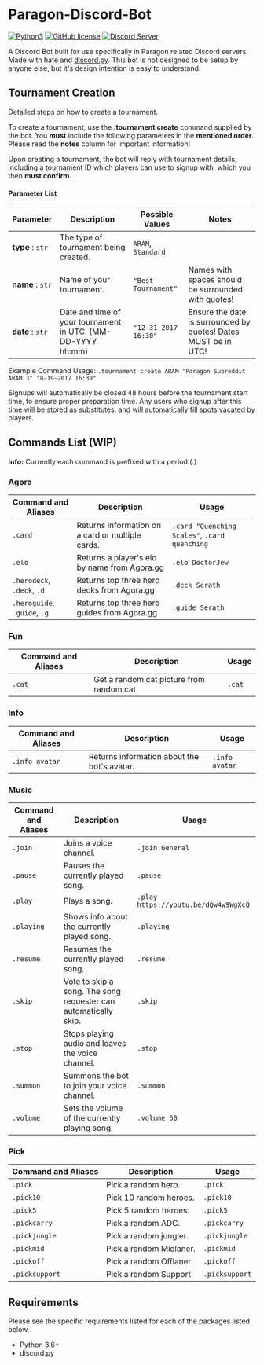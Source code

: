 Paragon-Discord-Bot
===================

[![Python3](https://img.shields.io/badge/python-3.6-blue.svg)](https://github.com/DoctorJew/Paragon-Discord-Bot)
[![GitHub license](https://img.shields.io/aur/license/yaourt.svg)](https://raw.githubusercontent.com/DoctorJew/Paragon-Discord-Bot/master/LICENSE)
[![Discord Server](https://img.shields.io/badge/Support-Discord%20Server-blue.svg)](https://discord.gg/kqSRzfU)

A Discord Bot built for use specifically in Paragon related Discord servers. Made with hate and [discord.py](https://github.com/Rapptz/discord.py).
This bot is not designed to be setup by anyone else, but it's design intention is easy to understand.

Tournament Creation
-------------------
Detailed steps on how to create a tournament.

To create a tournament, use the **.tournament create** command supplied by the bot.
You **must** include the following parameters in the **mentioned order**. Please read the **notes** column for important information!

Upon creating a tournament, the bot will reply with tournament details, including a tournament ID which players can use to signup with, which you then **must confirm**.

#### Parameter List ####

Parameter | Description | Possible Values | Notes
----------|-------------|-----------------|------
**type** : `str` | The type of tournament being created. | `ARAM`, `Standard`
**name** : `str` | Name of your tournament. | `"Best Tournament"` | Names with spaces should be surrounded with quotes!
**date** : `str` | Date and time of your tournament in UTC. (MM-DD-YYYY hh:mm) | `"12-31-2017 16:30"` | Ensure the date is surrounded by quotes! Dates MUST be in UTC!

Example Command Usage: `.tournament create ARAM "Paragon Subreddit ARAM 3" "8-19-2017 16:30"`

Signups will automatically be closed 48 hours before the tournament start time, to ensure proper preparation time.
Any users who signup after this time will be stored as substitutes, and will automatically fill spots vacated by players.

Commands List (WIP)
-------------------
**Info:** Currently each command is prefixed with a period (.)

### Agora ###

Command and Aliases | Description | Usage
----------------|--------------|-------
`.card` | Returns information on a card or multiple cards. | `.card "Quenching Scales"`, `.card quenching`
`.elo` | Returns a player's elo by name from Agora.gg | `.elo DoctorJew`
`.herodeck`, `.deck`, `.d` | Returns top three hero decks from Agora.gg | `.deck Serath`
`.heroguide`, `.guide`, `.g` | Returns top three hero guides from Agora.gg | `.guide Serath`

### Fun ###

Command and Aliases | Description | Usage
----------------|--------------|-------
`.cat` | Get a random cat picture from random.cat | `.cat`

### Info ###

Command and Aliases | Description | Usage
----------------|--------------|-------
`.info avatar` | Returns information about the bot's avatar. | `.info avatar`

### Music ###

Command and Aliases | Description | Usage
----------------|--------------|-------
`.join` | Joins a voice channel. | `.join General`
`.pause` | Pauses the currently played song. | `.pause`
`.play` | Plays a song. | `.play https://youtu.be/dQw4w9WgXcQ`
`.playing` | Shows info about the currently played song. | `.playing`
`.resume` | Resumes the currently played song. | `.resume`
`.skip` | Vote to skip a song. The song requester can automatically skip. | `.skip`
`.stop` | Stops playing audio and leaves the voice channel. | `.stop`
`.summon` | Summons the bot to join your voice channel. | `.summon`
`.volume` | Sets the volume of the currently playing song. | `.volume 50`

### Pick ###

Command and Aliases | Description | Usage
----------------|--------------|-------
`.pick` | Pick a random hero. | `.pick`
`.pick10` | Pick 10 random heroes. | `.pick10`
`.pick5` | Pick 5 random heroes. | `.pick5`
`.pickcarry` | Pick a random ADC. | `.pickcarry`
`.pickjungle` | Pick a random jungler. | `.pickjungle`
`.pickmid` | Pick a random Midlaner. | `.pickmid`
`.pickoff` | Pick a random Offlaner | `.pickoff`
`.picksupport` | Pick a random Support | `.picksupport`

Requirements
------------

Please see the specific requirements listed for each of the packages listed below.

* Python 3.6+
* discord.py
